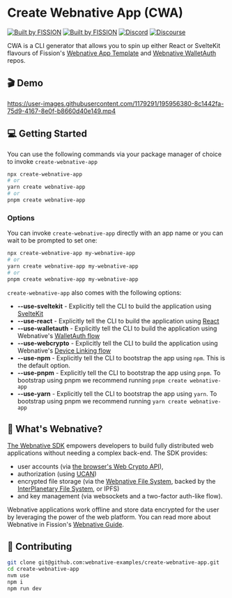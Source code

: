 # Create Webnative App (CWA)

[![Built by FISSION](https://img.shields.io/badge/⌘-Built_by_FISSION-purple.svg)](https://fission.codes) [![Built by FISSION](https://img.shields.io/badge/webnative-v0.34.1-purple.svg)](https://github.com/fission-suite/webnative) [![Discord](https://img.shields.io/discord/478735028319158273.svg)](https://discord.gg/zAQBDEq) [![Discourse](https://img.shields.io/discourse/https/talk.fission.codes/topics)](https://talk.fission.codes)

CWA is a CLI generator that allows you to spin up either React or SvelteKit flavours of Fission's [Webnative App Template](https://github.com/webnative-examples/webnative-app-template) and [Webnative WalletAuth](https://github.com/webnative-examples/walletauth) repos.

## 🎬 Demo

https://user-images.githubusercontent.com/1179291/195956380-8c1442fa-75d9-4167-8e0f-b8660d40e149.mp4

## 💻 Getting Started

You can use the following commands via your package manager of choice to invoke `create-webnative-app`

```bash
npx create-webnative-app
# or
yarn create webnative-app
# or
pnpm create webnative-app
```

### Options

You can invoke `create-webnative-app` directly with an app name or you can wait to be prompted to set one:

```bash
npx create-webnative-app my-webnative-app
# or
yarn create webnative-app my-webnative-app
# or
pnpm create webnative-app my-webnative-app
```

`create-webnative-app` also comes with the following options:

- **--use-sveltekit** - Explicitly tell the CLI to build the application using [SvelteKit](https://kit.svelte.dev/)
- **--use-react** - Explicitly tell the CLI to build the application using [React](https://reactjs.org/)
- **--use-walletauth** - Explicitly tell the CLI to build the application using Webnative's [WalletAuth flow](https://github.com/webnative-examples/walletauth)
- **--use-webcrypto** - Explicitly tell the CLI to build the application using Webnative's [Device Linking flow](https://github.com/webnative-examples/webnative-app-template)
- **--use-npm** - Explicitly tell the CLI to bootstrap the app using `npm`. This is the default option.
- **--use-pnpm** - Explicitly tell the CLI to bootstrap the app using `pnpm`. To bootstrap using pnpm we recommend running `pnpm create webnative-app`
- **--use-yarn** - Explicitly tell the CLI to bootstrap the app using `yarn`. To bootstrap using pnpm we recommend running `yarn create webnative-app`

## 🤔 What's Webnative?

[The Webnative SDK](https://github.com/fission-codes/webnative) empowers developers to build fully distributed web applications without needing a complex back-end. The SDK provides:

- user accounts (via [the browser's Web Crypto API](https://developer.mozilla.org/en-US/docs/Web/API/Web_Crypto_API)),
- authorization (using [UCAN](https://ucan.xyz))
- encrypted file storage (via the [Webnative File System](https://guide.fission.codes/developers/webnative/file-system-wnfs), backed by the [InterPlanetary File System](https://ipfs.io/), or IPFS)
- and key management (via websockets and a two-factor auth-like flow).

Webnative applications work offline and store data encrypted for the user by leveraging the power of the web platform. You can read more about Webnative in Fission's [Webnative Guide](https://guide.fission.codes/developers/webnative).

## 🚀 Contributing

```bash
git clone git@github.com:webnative-examples/create-webnative-app.git
cd create-webnative-app
nvm use
npm i
npm run dev
```

